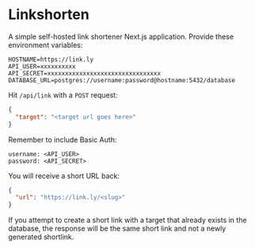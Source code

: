 # Linkshorten

A simple self-hosted link shortener Next.js application. Provide these environment variables:

```env
HOSTNAME=https://link.ly
API_USER=xxxxxxxxxx
API_SECRET=xxxxxxxxxxxxxxxxxxxxxxxxxxxxxxxx
DATABASE_URL=postgres://username:password@hostname:5432/database
```

Hit `/api/link` with a `POST` request:

```json
{
  "target": "<target url goes here>"
}
```

Remember to include Basic Auth:

```
username: <API_USER>
password: <API_SECRET>
```

You will receive a short URL back:

```json
{
  "url": "https://link.ly/<slug>"
}
```

If you attempt to create a short link with a target that already exists in the database, the response will be the same short link and not a newly generated shortlink.
